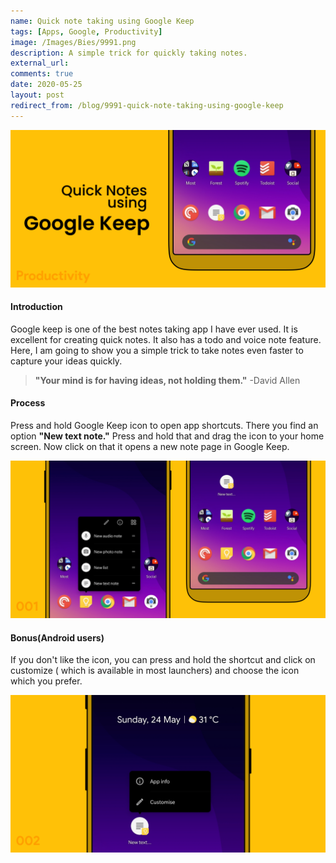 ```yaml
---
name: Quick note taking using Google Keep
tags: [Apps, Google, Productivity]
image: /Images/Bies/9991.png
description: A simple trick for quickly taking notes.
external_url:
comments: true
date: 2020-05-25
layout: post
redirect_from: /blog/9991-quick-note-taking-using-google-keep
---
```


![alt text](/Images/Bies/9991.png "1")

#### **Introduction**

Google keep is one of the best notes taking app I have ever used. It is excellent for creating quick notes. It also has a todo and voice note feature. Here, I am going to show you a simple trick to take notes even faster to capture your ideas quickly.

> **"Your mind is for having ideas, not holding them."** -David Allen


#### **Process**

Press and hold Google Keep icon to open app shortcuts. There you find an option **"New text note."** Press and hold that and drag the icon to your home screen. Now click on that it opens a new note page in Google Keep.

![alt text](/Images/Bies/9991-1.jpg "2")


#### **Bonus(Android users)**

If you don't like the icon, you can press and hold the shortcut and click on customize ( which is available in most launchers) and choose the icon which you prefer.

![alt text](/Images/Bies/9991-2.png "3")